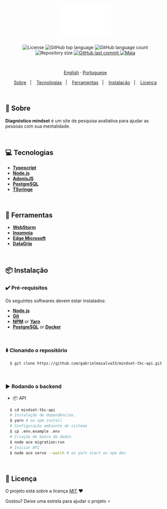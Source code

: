 <h1 align="center">
  <img src=".github/assets/images/logo.png" height="100px" alt="TKC">
</h1>

<p align="center">
  <img src="https://img.shields.io/github/license/gabrielmaialva33/mindset-tkc-api?color=00b8d3?style=flat&logo=appveyor" alt="License" />
  <img src="https://img.shields.io/github/languages/top/gabrielmaialva33/mindset-tkc-api?style=flat&logo=appveyor" alt="GitHub top language" >
  <img src="https://img.shields.io/github/languages/count/gabrielmaialva33/mindset-tkc-api?style=flat&logo=appveyor" alt="GitHub language count" >
  <img src="https://img.shields.io/github/repo-size/gabrielmaialva33/mindset-tkc-api?style=flat&logo=appveyor" alt="Repository size" >
  <a href="https://github.com/gabrielmaialva33/mindset-tkc-api/commits/master">
    <img src="https://img.shields.io/github/last-commit/gabrielmaialva33/mindset-tkc-api?style=flat&logo=appveyor" alt="GitHub last commit" >
  <img src="https://img.shields.io/badge/made%20by-Maia-15c3d6?style=flat&logo=appveyor" alt="Maia" >
  </a>
</p>

<br>

<p align="center">
    <a href="README.md">English</a>
    ·
    <a href="README-pt.md">Portuguese</a>
</p>

<p align="center">
  <a href="#bookmark-about">Sobre</a>&nbsp;&nbsp;&nbsp;|&nbsp;&nbsp;&nbsp;
  <a href="#computer-technologies">Tecnologias</a>&nbsp;&nbsp;&nbsp;|&nbsp;&nbsp;&nbsp;
  <a href="#wrench-tools">Ferramentas</a>&nbsp;&nbsp;&nbsp;|&nbsp;&nbsp;&nbsp;
  <a href="#package-installation">Instalação</a>&nbsp;&nbsp;&nbsp;|&nbsp;&nbsp;&nbsp;
  <a href="#memo-license">Licença</a>
</p>

<br>


## :bookmark: Sobre

**Diagnóstico mindset** é um site de pesquisa avaliativa para ajudar as pessoas com sua mentalidade.

<br>

## :computer: Tecnologias

-  **[Typescript](https://www.typescriptlang.org/)**
-  **[Node.js](https://nodejs.org/)**
-  **[AdonisJS](https://adonisjs.com/)**
-  **[PostgreSQL](https://www.postgresql.org/)**
-  **[TSyringe](https://github.com/microsoft/tsyringe/)**

<br>

## :wrench: Ferramentas

- **[WebStorm](https://www.jetbrains.com/webstorm/)**
- **[Insomnia](https://insomnia.rest/)**
- **[Edge Microsoft](https://www.microsoft.com/pt-br/edge/)**
- **[DataGrip](https://www.jetbrains.com/datagrip/)**

<br>

## :package: Instalação

### :heavy_check_mark: **Pré-requisitos**

Os seguintes softwares devem estar instalados:

- **[Node.js](https://nodejs.org/en/)**
- **[Git](https://git-scm.com/)**
- **[NPM](https://www.npmjs.com/)** or **[Yarn](https://yarnpkg.com/)**
- **[PostgreSQL](https://www.postgresql.org/download/)** or **[Docker](https://www.docker.com/get-started/)**

<br>

### :arrow_down: **Clonando o repositório**

```sh
  $ git clone https://github.com/gabrielmaialva33/mindset-tkc-api.git
```

<br>

### :arrow_forward:	**Rodando o backend**

- :package: API

```sh
  $ cd mindset-tkc-api
  # Instalação de dependências.
  $ yarn # ou npm install
  # Configuração ambiente de sistema
  $ cp .env.example .env
  # Criação de banco de dados.
  $ node ace migration:run
  # Iniciar API
  $ node ace serve --watch # ou yarn start ou npm dev
```

<br>

## :memo: Licença

O projeto está sobre a licença [MIT](./LICENSE) ❤️

Gostou? Deixe uma estrela para ajudar o projeto ⭐

